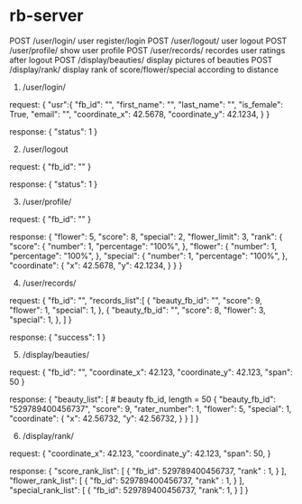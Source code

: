 rb-server
=========
POST  /user/login/                  user register/login
POST  /user/logout/                 user logout
POST  /user/profile/                show user profile
POST  /user/records/                recordes user ratings after logout
POST  /display/beauties/            display pictures of beauties
POST  /display/rank/                display rank of score/flower/special according to distance


1. /user/login/

request:
    {
        "usr":{
            "fb_id": "",
            "first_name": "",
            "last_name": "",
            "is_female": True,
            "email": "",
            "coordinate_x": 42.5678,
            "coordinate_y": 42.1234,
        }
    }

response:
    {
        "status": 1
    }

2.  /user/logout

request:
    {
        "fb_id": ""
    }

response:
    {
        "status": 1
    }
    
3.  /user/profile/

request:
    {
        "fb_id": ""
    }

response:
    {
        "flower": 5,
        "score": 8,
        "special": 2,
        "flower_limit": 3,
        "rank": {
            "score": {
                "number": 1,
                "percentage": "100%",
            },
            "flower": {
                "number": 1,
                "percentage": "100%",
            },
            "special": {
                "number": 1,
                "percentage": "100%",
            },
        "coordinate": {
            "x": 42.5678,
            "y": 42.1234,
            }
        }
    }

4.  /user/records/

request:
    {
        "fb_id": "",
        "records_list":[
            {
                "beauty_fb_id": "",
                "score": 9,
                "flower": 1,
                "special": 1,
            },
            {
                "beauty_fb_id": "",
                "score": 8,
                "flower": 3,
                "special": 1,
            },
        ]
    }
    
  response:
    {
        "success": 1
    }

5.  /display/beauties/

request:
    {
        "fb_id": "",
        "coordinate_x": 42.123,
        "coordinate_y": 42.123,
        "span": 50
    }

response:
    {
        "beauty_list": [
            # beauty fb_id, length = 50
            {
                "beauty_fb_id": "529789400456737",
                "score": 9,
                "rater_number": 1,
                "flower": 5,
                "special": 1,
                "coordinate": {
                    "x": 42.56732,
                    "y": 42.56732,
                }
            }
        ]
    }

6.  /display/rank/

request:
   {
        "coordinate_x": 42.123,
        "coordinate_y": 42.123,
        "span": 50,
    }
    
response:
    {
        "score_rank_list": [
            {
                "fb_id": 529789400456737,
                "rank" : 1,
            }
        ],
        "flower_rank_list": [
            {
                "fb_id": 529789400456737,
                "rank" : 1,
            }
        ],
        "special_rank_list": [
            {
                "fb_id": 529789400456737,
                "rank": 1,
            }
        ]
    }
    
